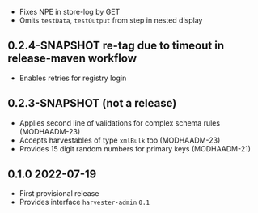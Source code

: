 
* Fixes NPE in store-log by GET
* Omits `testData`, `testOutput` from step in nested display 

## 0.2.4-SNAPSHOT re-tag due to timeout in release-maven workflow

* Enables retries for registry login

## 0.2.3-SNAPSHOT (not a release)

* Applies second line of validations for complex schema rules (MODHAADM-23)
* Accepts harvestables of type `xmlBulk` too (MODHAADM-23)
* Provides 15 digit random numbers for primary keys (MODHAADM-21)

## 0.1.0 2022-07-19

* First provisional release
* Provides interface `harvester-admin` `0.1`

